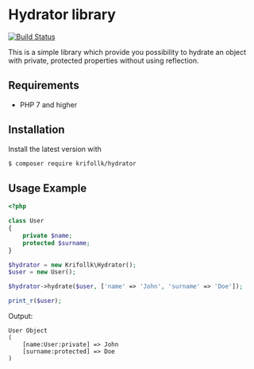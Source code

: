# Hydrator library 
[![Build Status](https://travis-ci.org/Krifollk/hydrator.svg?branch=master)](https://travis-ci.org/Krifollk/hydrator)

This is a simple library which provide you possibility to hydrate an object with private, protected properties without using reflection.

## Requirements
- PHP 7 and higher

## Installation

Install the latest version with

```bash
$ composer require krifollk/hydrator
```

## Usage Example

```php
<?php

class User 
{
    private $name;
    protected $surname;
}

$hydrator = new Krifollk\Hydrator();
$user = new User();

$hydrator->hydrate($user, ['name' => 'John', 'surname' => 'Doe']);

print_r($user);

```
Output:

```
User Object
(
    [name:User:private] => John
    [surname:protected] => Doe
)

```
